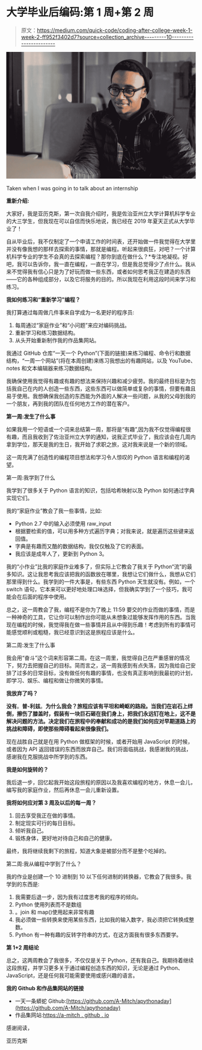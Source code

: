 # 大学毕业后编码:第 1 周+第 2 周

> 原文：<https://medium.com/quick-code/coding-after-college-week-1-week-2-ff952f3402d7?source=collection_archive---------10----------------------->

![](img/f519414dfe3e9ef5b38ce8e7b632ddc7.png)

Taken when I was going in to talk about an internship

**重新介绍:**

大家好，我是亚历克斯，第一次自我介绍时，我是佐治亚州立大学计算机科学专业的大三学生，但我现在可以自信而快乐地说，我已经在 2019 年夏天正式从大学毕业了！

自从毕业后，我不仅制定了一个申请工作的时间表，还开始做一件我觉得在大学里并没有像我想的那样去探索的事情，那就是编程。听起来很疯狂，对吧？一个计算机科学专业的学生不会真的去探索编程？那你到底在做什么？*专注地凝视。好吧，我可以告诉你，我一直在编程，一直在学习，但是我总觉得少了点什么。我从来不觉得我有信心只是为了好玩而做一些东西，或者如何思考我正在建造的东西——它的各种组成部分，以及它将服务的目的。所以我现在利用这段时间来学习和练习。

**我如何练习和“重新学习”编程？**

我打算通过每周做几件事来自学成为一名更好的程序员:

1.  每周通过“家庭作业”和“小问题”来应对编码挑战。
2.  重新学习和练习数据结构。
3.  从头开始重新制作我的作品集网站。

我通过 GitHub 仓库“一天一个 Python”(下面的链接)来练习编程、命令行和数据结构，“一周一个网站”(将在本周创建)来练习我想出的有趣网站，以及 YouTube、notes 和文本编辑器来练习数据结构。

我确保使用我觉得有趣或有趣的想法来保持兴趣和减少疲劳。我的最终目标是为包括我自己在内的人创造一些东西，这些东西可以做简单或复杂的事情，但要有趣且易于使用。我想确保我创造的东西能为外面的人解决一些问题，从我的父母到我的一个朋友，再到我的团队在任何地方工作的潜在客户。

**第一周:发生了什么事**

如果我用一个短语或一个词来总结第一周，那将是“有趣”,因为我不仅觉得编程很有趣，而且我收到了佐治亚州立大学的通知，说我正式毕业了，我应该会在几周内拿到学位，那天是我的生日，我开始了求职之旅，这对我来说是一个新的领域。

这一周充满了创造性的编程项目想法和学习令人惊叹的 Python 语言和编程的渴望。

第一周:我学到了什么

我学到了很多关于 Python 语言的知识，包括哈希映射以及 Python 如何通过字典实现它们。

我的“家庭作业”教会了我一些事情，比如:

*   Python 2.7 中的输入必须使用 raw_input
*   根据要检索的值，可以用多种方式遍历字典；对我来说，就是遍历这些键来返回值。
*   字典是有趣而又酷的数据结构，我仅仅触及了它的表面。
*   我应该是成年人了，更新到 Python 3。

我的“小作业”比我的家庭作业难多了，但实际上它教会了我关于 Python“流”的最多知识。这让我思考我应该把我的函数放在哪里，我想让它们做什么，我想从它们那里得到什么。我学到的一件大事是，有些东西 Python 天生就没有。例如，一个 switch 语句，它本来可以更好地处理口味选择，但我确实学到了一个技巧，我可能会在后面的程序中使用。

总之，这一周教会了我，编程不是你为了晚上 11:59 要交的作业而做的事情，而是一种神奇的工具，它让你可以制作出你可能从未想象过能够发挥作用的东西。当我现在编程的时候，我觉得我在做一些事情并且从中得到乐趣！考虑到所有的事情可能感觉顺利或粗糙，我已经意识到这是旅程应该是什么。

第二周:发生了什么事

我会用“奋斗”这个词来形容第二周。在这一周里，我觉得自己在严重感冒的情况下，努力去把握自己的目标。简而言之，这一周我感到有点失落，因为我给自己安排了过多的日常目标，没有做任何有趣的事情，也没有真正影响到我最初的计划，即学习、娱乐、编程和做让你微笑的事情。

**我放弃了吗？**

**没有**。**普-利兹**。**为什么我会？旅程应该有平坦和崎岖的路段。当我们在岩石上绊倒，擦伤了膝盖时，假装有一块巨石砸在我们身上，把我们永远钉在地上，这不是解决问题的方法。决定我们在旅程中的奉献和成功的是我们如何应对早期道路上的挑战和障碍，即使那些障碍看起来很像我们。**

现在战胜自己就是在用 Python 做框架的时候，或者开始用 JavaScript 的时候，或者因为 API 返回错误的东西而放弃自己。我们将面临挑战，我感谢我的挑战，感谢我在克服挑战中所学到的东西。

**我是如何旋转的？**

我后退一步，回忆起我开始这段旅程的原因以及我喜欢编程的地方，休息一会儿，编写我的家庭作业，然后再休息一会儿重新设置。

**我将如何应对第 3 周及以后的每一周？**

1.  回去享受我正在做的事情。
2.  制定现实可行的每日目标。
3.  倾听我自己。
4.  锻炼身体，更好地对待自己和自己的健康。

最终，我将继续我剩下的旅程，知道大象是被部分而不是整个吃掉的。

第二周:我从编程中学到了什么？

我的作业是创建一个 10 进制到 10 以下任何进制的转换器，它教会了我很多。我学到的东西是:

1.  我需要后退一步，因为我有过度思考我的程序的倾向。
2.  Python 使用列表而不是数组
3.  。join 和 map()使用起来非常有趣
4.  我必须做一些转换来使用某些东西，比如我的输入数字，我必须把它转换成整数。
5.  Python 有一种有趣的反转字符串的方式，在这方面我有很多东西要学。

**第 1+2 周结论**

总之，这两周教会了我很多，不仅仅是关于 Python，还有我自己。我期待着继续这段旅程，并学习更多关于通过编程创造东西的知识，无论是通过 Python、JavaScript，还是任何我可能需要使用或感兴趣的语言。

**我的 Github 和作品集网站的链接**

*   一天一条蟒蛇 Github:[https://github.com/A-Mitch/apythonaday](https://github.com/A-Mitch/apythonaday)
*   作品集网站:[https://a-mitch . github . io](https://a-mitch.github.io/)

感谢阅读，

亚历克斯